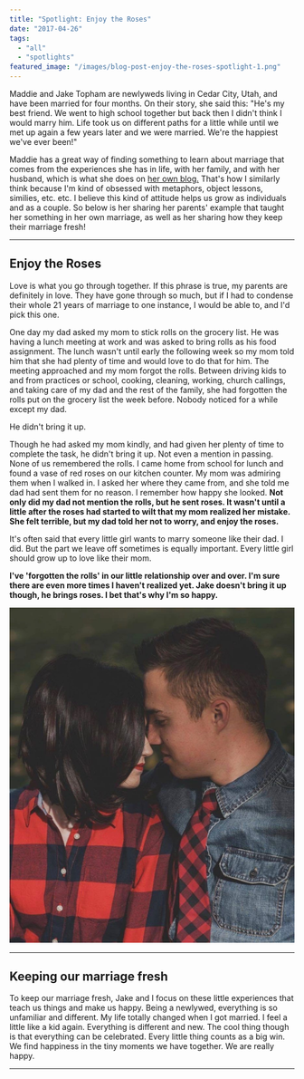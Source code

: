 ```yaml
---
title: "Spotlight: Enjoy the Roses"
date: "2017-04-26"
tags:
  - "all"
  - "spotlights"
featured_image: "/images/blog-post-enjoy-the-roses-spotlight-1.png"
---
```


Maddie and Jake Topham are newlyweds living in Cedar City, Utah, and have been married for four months. On their story, she said this: "He's my best friend. We went to high school together but back then I didn't think I would marry him. Life took us on different paths for a little while until we met up again a few years later and we were married. We're the happiest we've ever been!"

Maddie has a great way of finding something to learn about marriage that comes from the experiences she has in life, with her family, and with her husband, which is what she does on [her own blog.](http://maddieshappywifelife.weebly.com/blog) That's how I similarly think because I'm kind of obsessed with metaphors, object lessons, similies, etc. etc. I believe this kind of attitude helps us grow as individuals and as a couple. So below is her sharing her parents' example that taught her something in her own marriage, as well as her sharing how they keep their marriage fresh!

* * *

## Enjoy the Roses

Love is what you go through together. If this phrase is true, my parents are definitely in love. They have gone through so much, but if I had to condense their whole 21 years of marriage to one instance, I would be able to, and I'd pick this one.

One day my dad asked my mom to stick rolls on the grocery list. He was having a lunch meeting at work and was asked to bring rolls as his food assignment. The lunch wasn't until early the following week so my mom told him that she had plenty of time and would love to do that for him. The meeting approached and my mom forgot the rolls. Between driving kids to and from practices or school, cooking, cleaning, working, church callings, and taking care of my dad and the rest of the family, she had forgotten the rolls put on the grocery list the week before. Nobody noticed for a while except my dad.

He didn't bring it up.

Though he had asked my mom kindly, and had given her plenty of time to complete the task, he didn't bring it up. Not even a mention in passing. None of us remembered the rolls. I came home from school for lunch and found a vase of red roses on our kitchen counter. My mom was admiring them when I walked in. I asked her where they came from, and she told me dad had sent them for no reason. I remember how happy she looked. **Not only did my dad not mention the rolls, but he sent roses. It wasn't until a little after the roses had started to wilt that my mom realized her mistake. She felt terrible, but my dad told her not to worry, and enjoy the roses.**

It's often said that every little girl wants to marry someone like their dad. I did. But the part we leave off sometimes is equally important. Every little girl should grow up to love like their mom.

**I've 'forgotten the rolls' in our little relationship over and over. I'm sure there are even more times I haven't realized yet. Jake doesn't bring it up though, he brings roses. I bet that's why I'm so happy.**

[![madeline topham, tophams, enjoy the roses, why you should enjoy the roses, learning from your parents, experiences in marriage, learning from marriage experiences, newlyweds, lds newlyweds, happiness in marriage, cute marriage stories, cute newlywed stories, marriage advice, marriage help,](/images/18159953_1895479337400747_741150667_o-1-872x1024.jpg)](https://freshlymarried.com/wp-content/uploads/2017/04/18159953_1895479337400747_741150667_o-1.jpg)

* * *

## Keeping our marriage fresh

To keep our marriage fresh, Jake and I focus on these little experiences that teach us things and make us happy. Being a newlywed, everything is so unfamiliar and different. My life totally changed when I got married. I feel a little like a kid again. Everything is different and new. The cool thing though is that everything can be celebrated. Every little thing counts as a big win. We find happiness in the tiny moments we have together. We are really happy.

* * *
